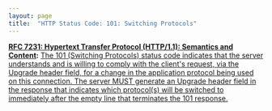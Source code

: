 ```yaml
---
layout: page
title:  "HTTP Status Code: 101: Switching Protocols"
---
```


**[RFC 7231: Hypertext Transfer Protocol (HTTP/1.1): Semantics and Content](/specs/IETF/RFC/7231 "The Hypertext Transfer Protocol (HTTP) is an application-level protocol for distributed, collaborative, hypertext information systems. This document defines the semantics of HTTP/1.1 messages as expressed by request methods, request header fields, response status codes, and response header fields, along with the payload of messages (metadata and body content) and mechanisms for content negotiation."):** [The 101 (Switching Protocols) status code indicates that the server understands and is willing to comply with the client's request, via the Upgrade header field, for a change in the application protocol being used on this connection. The server MUST generate an Upgrade header field in the response that indicates which protocol(s) will be switched to immediately after the empty line that terminates the 101 response.](http://tools.ietf.org/html/rfc7231#section-6.2.2)

